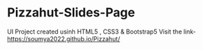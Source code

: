 # Pizzahut-Slides-Page
UI Project created usinh HTML5 , CSS3 & Bootstrap5
Visit the link-
https://soumya2022.github.io/Pizzahut/
